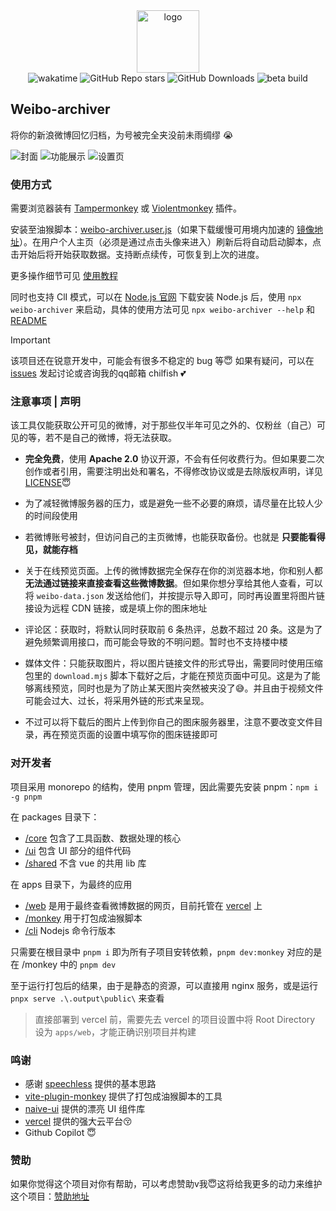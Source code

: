 <div align="center">
  <img
    alt="logo"
    width="100"
    src="https://p.chilfish.top/weibo/icon.webp"
  />

  <div>
    <img src="https://wakatime.com/badge/user/0842a71f-c026-4b09-8aa0-f8398b4c3423/project/3416f224-f0dc-4b08-805c-af30dbd396b2.svg" alt="wakatime">
    <img alt="GitHub Repo stars" src="https://img.shields.io/github/stars/chilfish/weibo-archiver">
    <img alt="GitHub Downloads" src="https://img.shields.io/github/downloads/chilfish/weibo-archiver/total">
    <img alt="beta build" src="https://github.com/Chilfish/Weibo-archiver/actions/workflows/beta-build.yml/badge.svg">
  </div>
</div>

## Weibo-archiver

将你的新浪微博回忆归档，为号被完全夹没前未雨绸缪 😭

![封面](https://p.chilfish.top/weibo/cover.webp)
![功能展示](https://p.chilfish.top/weibo/feature.webp)
![设置页](https://p.chilfish.top/weibo/settings.webp)

### 使用方式

需要浏览器装有 [Tampermonkey](https://tampermonkey.net/) 或 [Violentmonkey](https://violentmonkey.github.io/) 插件。

安装至油猴脚本：[weibo-archiver.user.js][releases]（如果下载缓慢可用境内加速的 [镜像地址]）。在用户个人主页（必须是通过点击头像来进入）刷新后将自动启动脚本，点击开始后将开始获取数据。支持断点续传，可恢复到上次的进度。

更多操作细节可见 [使用教程]

同时也支持 ClI 模式，可以在 [Node.js 官网] 下载安装 Node.js 后，使用 `npx weibo-archiver` 来启动，具体的使用方法可见 `npx weibo-archiver --help` 和 [README](apps/cli/README.md)

> [!IMPORTANT]
> 该项目还在锐意开发中，可能会有很多不稳定的 bug 等😇
> 如果有疑问，可以在 [issues](https://github.com/Chilfish/Weibo-archiver/issues/new) 发起讨论或咨询我的qq邮箱 chilfish 💕

### 注意事项 | 声明

该工具仅能获取公开可见的微博，对于那些仅半年可见之外的、仅粉丝（自己）可见的等，若不是自己的微博，将无法获取。

- **完全免费**，使用 **Apache 2.0** 协议开源，不会有任何收费行为。但如果要二次创作或者引用，需要注明出处和署名，不得修改协议或是去除版权声明，详见 [LICENSE](LICENSE)😇

- 为了减轻微博服务器的压力，或是避免一些不必要的麻烦，请尽量在比较人少的时间段使用

- 若微博账号被封，但访问自己的主页微博，也能获取备份。也就是 **只要能看得见，就能存档**

- 关于在线预览页面。上传的微博数据完全保存在你的浏览器本地，你和别人都 **无法通过链接来直接查看这些微博数据**。但如果你想分享给其他人查看，可以将 `weibo-data.json` 发送给他们，并按提示导入即可，同时再设置里将图片链接设为远程 CDN 链接，或是填上你的图床地址

- 评论区：获取时，将默认同时获取前 6 条热评，总数不超过 20 条。这是为了避免频繁调用接口，而可能会导致的不明问题。暂时也不支持楼中楼

- 媒体文件：只能获取图片，将以图片链接文件的形式导出，需要同时使用压缩包里的 `download.mjs` 脚本下载好之后，才能在预览页面中可见。这是为了能够离线预览，同时也是为了防止某天图片突然被夹没了😅。并且由于视频文件可能会过大、过长，将采用外链的形式来呈现。

- 不过可以将下载后的图片上传到你自己的图床服务器里，注意不要改变文件目录，再在预览页面的设置中填写你的图床链接即可

### 对开发者

项目采用 monorepo 的结构，使用 pnpm 管理，因此需要先安装 pnpm：`npm i -g pnpm`

在 packages 目录下：

- [/core](packages/core/) 包含了工具函数、数据处理的核心
- [/ui](packages/ui/) 包含 UI 部分的组件代码
- [/shared](packages/shared/) 不含 vue 的共用 lib 库

在 apps 目录下，为最终的应用

- [/web](apps/web/) 是用于最终查看微博数据的网页，目前托管在 [vercel] 上
- [/monkey](apps/monkey/) 用于打包成油猴脚本
- [/cli](apps/cli) Nodejs 命令行版本

只需要在根目录中 `pnpm i` 即为所有子项目安转依赖，`pnpm dev:monkey` 对应的是在 /monkey 中的 `pnpm dev`

至于运行打包后的结果，由于是静态的资源，可以直接用 nginx 服务，或是运行 `pnpx serve .\.output\public\` 来查看

> 直接部署到 vercel 前，需要先去 vercel 的项目设置中将 Root Directory 设为 `apps/web`，才能正确识别项目并构建

### 鸣谢

- 感谢 [speechless] 提供的基本思路
- [vite-plugin-monkey] 提供了打包成油猴脚本的工具
- [naive-ui] 提供的漂亮 UI 组件库
- [vercel] 提供的强大云平台😚
- Github Copilot 😇

### 赞助

如果你觉得这个项目对你有帮助，可以考虑赞助v我😇这将给我更多的动力来维护这个项目：[赞助地址]

[releases]: https://raw.githubusercontent.com/Chilfish/Weibo-archiver/monkey/weibo-archiver.user.js
[scripts.zip]: https://github.com/Chilfish/Weibo-archiver/raw/monkey/scripts.zip
[speechless]: https://github.com/meterscao/Speechless
[naive-ui]: https://www.naiveui.com/zh-CN/os-theme
[#1]: https://github.com/Chilfish/Weibo-archiver/issues/1
[#5]: https://github.com/Chilfish/Weibo-archiver/issues/5
[Node.js 官网]: https://nodejs.org/en/download
[vite-plugin-monkey]: https://github.com/lisonge/vite-plugin-monkey
[镜像地址]: https://p.chilfish.top/weibo-archiver.user.js
[项目的 Todo]: https://github.com/Chilfish/Weibo-archiver/issues/7
[赞助地址]: https://chilfish.top/sponsors
[vercel]: https://vercel.com
[使用教程]: https://docs.qq.com/doc/DTWttbXlMUGxZZnZq
[actions]: https://github.com/Chilfish/Weibo-archiver/actions/workflows/beta-build.yml?query=branch:main+event:push+is:success
